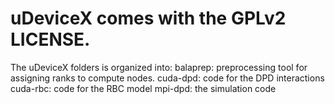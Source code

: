 uDeviceX comes with the GPLv2 LICENSE.
===
The uDeviceX folders is organized into:
balaprep: preprocessing tool for assigning ranks to compute nodes.
cuda-dpd: code for the DPD interactions
cuda-rbc: code for the RBC model
mpi-dpd: the simulation code

